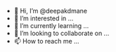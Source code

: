 - 👋 Hi, I’m @deepakdmane
- 👀 I’m interested in ...
- 🌱 I’m currently learning ...
- 💞️ I’m looking to collaborate on ...
- 📫 How to reach me ...

<!---
deepakdmane/deepakdmane is a ✨ special ✨ repository because its `README.md` (this file) appears on your GitHub profile.
You can click the Preview link to take a look at your changes.
--->
